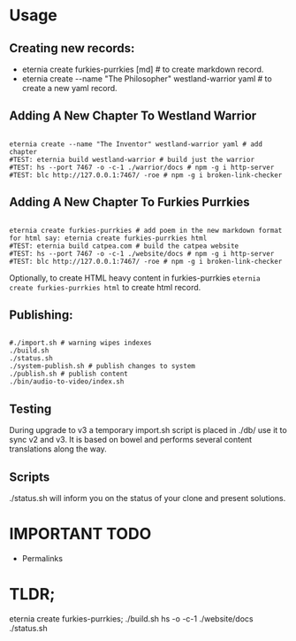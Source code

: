 # Usage

## Creating new records:

- eternia create furkies-purrkies [md] # to create markdown record.
- eternia create --name "The Philosopher" westland-warrior yaml # to create a new yaml record.

## Adding A New Chapter To Westland Warrior

```shell

eternia create --name "The Inventor" westland-warrior yaml # add chapter
#TEST: eternia build westland-warrior # build just the warrior
#TEST: hs --port 7467 -o -c-1 ./warrior/docs # npm -g i http-server
#TEST: blc http://127.0.0.1:7467/ -roe # npm -g i broken-link-checker

```

## Adding A New Chapter To Furkies Purrkies

```shell

eternia create furkies-purrkies # add poem in the new markdown format for html say: eternia create furkies-purrkies html
#TEST: eternia build catpea.com # build the catpea website
#TEST: hs --port 7467 -o -c-1 ./website/docs # npm -g i http-server
#TEST: blc http://127.0.0.1:7467/ -roe # npm -g i broken-link-checker

```

Optionally, to create HTML heavy content in furkies-purrkies ```eternia create furkies-purrkies html``` to create html record.


## Publishing:

```shell

#./import.sh # warning wipes indexes
./build.sh
./status.sh
./system-publish.sh # publish changes to system
./publish.sh # publish content
./bin/audio-to-video/index.sh

```

## Testing

During upgrade to v3 a temporary import.sh script is placed in ./db/ use it to sync v2 and v3.
It is based on bowel and performs several content translations along the way.

## Scripts

./status.sh will inform you on the status of your clone and present solutions.

# IMPORTANT TODO

- Permalinks

# TLDR;

eternia create furkies-purrkies;
./build.sh
hs -o -c-1 ./website/docs
./status.sh

[Eternia]: https://www.npmjs.com/package/eternia
